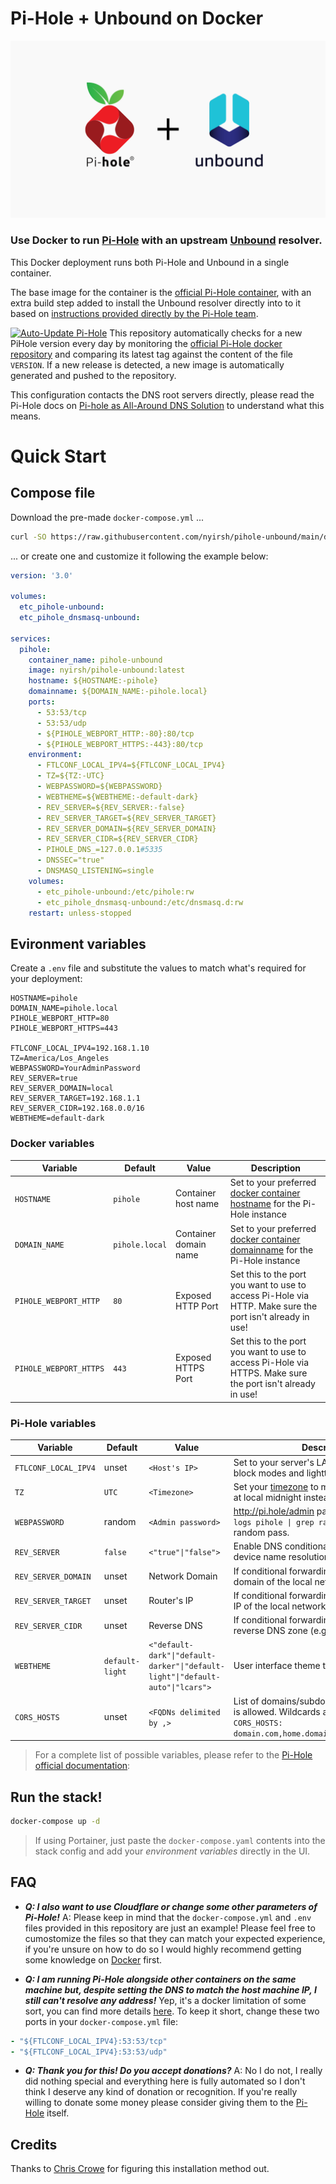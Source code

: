 # Pi-Hole + Unbound on Docker
![Pi-Hole Unbound](/resources/pihole-unbound.png?raw=true "Pi-Hole Unbound")

### Use Docker to run [Pi-Hole](https://pi-hole.net) with an upstream [Unbound](https://nlnetlabs.nl/projects/unbound/about/) resolver.
This Docker deployment runs both Pi-Hole and Unbound in a single container.

The base image for the container is the [official Pi-Hole container](https://hub.docker.com/r/pihole/pihole), with an extra build step added to install the Unbound resolver directly into to it based on [instructions provided directly by the Pi-Hole team](https://docs.pi-hole.net/guides/unbound/).

[![Auto-Update Pi-Hole](https://github.com/nyirsh/pihole-unbound/actions/workflows/update-pihole-version.yml/badge.svg)](https://github.com/nyirsh/pihole-unbound/actions/workflows/update-pihole-version.yml)
This repository automatically checks for a new PiHole version every day by monitoring the [official Pi-Hole docker repository](https://github.com/pi-hole/docker-pi-hole/) and comparing its latest tag against the content of the file `VERSION`. If a new release is detected, a new image is automatically generated and pushed to the repository.

This configuration contacts the DNS root servers directly, please read the Pi-Hole docs on [Pi-hole as All-Around DNS Solution](https://docs.pi-hole.net/guides/unbound/) to understand what this means.

# Quick Start

## Compose file
Download the pre-made `docker-compose.yml` ...

```bash
curl -SO https://raw.githubusercontent.com/nyirsh/pihole-unbound/main/docker-compose.yml
```

... or create one and customize it following the example below:

```yml
version: '3.0'

volumes:
  etc_pihole-unbound:
  etc_pihole_dnsmasq-unbound:

services:
  pihole:
    container_name: pihole-unbound
    image: nyirsh/pihole-unbound:latest
    hostname: ${HOSTNAME:-pihole}
    domainname: ${DOMAIN_NAME:-pihole.local}
    ports:
      - 53:53/tcp
      - 53:53/udp
      - ${PIHOLE_WEBPORT_HTTP:-80}:80/tcp
      - ${PIHOLE_WEBPORT_HTTPS:-443}:80/tcp
    environment:
      - FTLCONF_LOCAL_IPV4=${FTLCONF_LOCAL_IPV4}
      - TZ=${TZ:-UTC}
      - WEBPASSWORD=${WEBPASSWORD}
      - WEBTHEME=${WEBTHEME:-default-dark}
      - REV_SERVER=${REV_SERVER:-false}
      - REV_SERVER_TARGET=${REV_SERVER_TARGET}
      - REV_SERVER_DOMAIN=${REV_SERVER_DOMAIN}
      - REV_SERVER_CIDR=${REV_SERVER_CIDR}
      - PIHOLE_DNS_=127.0.0.1#5335
      - DNSSEC="true"
      - DNSMASQ_LISTENING=single
    volumes:
      - etc_pihole-unbound:/etc/pihole:rw
      - etc_pihole_dnsmasq-unbound:/etc/dnsmasq.d:rw
    restart: unless-stopped
```

## Evironment variables
Create a `.env` file and substitute the values to match what's required for your deployment:

```
HOSTNAME=pihole
DOMAIN_NAME=pihole.local
PIHOLE_WEBPORT_HTTP=80
PIHOLE_WEBPORT_HTTPS=443

FTLCONF_LOCAL_IPV4=192.168.1.10
TZ=America/Los_Angeles
WEBPASSWORD=YourAdminPassword
REV_SERVER=true
REV_SERVER_DOMAIN=local
REV_SERVER_TARGET=192.168.1.1
REV_SERVER_CIDR=192.168.0.0/16
WEBTHEME=default-dark
```

### Docker variables
| Variable | Default | Value | Description |
| -------- | ------- | ----- | ---------- |
| `HOSTNAME` | `pihole` | Container host name | Set to your preferred [docker container hostname](https://docs.docker.com/compose/compose-file/05-services/#hostname) for the Pi-Hole instance
| `DOMAIN_NAME` | `pihole.local` | Container domain name | Set to your preferred [docker container domainname](https://docs.docker.com/compose/compose-file/05-services/#domainname) for the Pi-Hole instance
| `PIHOLE_WEBPORT_HTTP` | `80` | Exposed HTTP Port | Set this to the port you want to use to access Pi-Hole via HTTP. Make sure the port isn't already in use!
| `PIHOLE_WEBPORT_HTTPS` | `443` | Exposed HTTPS Port | Set this to the port you want to use to access Pi-Hole via HTTPS. Make sure the port isn't already in use!

### Pi-Hole variables

| Variable | Default | Value | Description |
| -------- | ------- | ----- | ---------- |
| `FTLCONF_LOCAL_IPV4` | unset | `<Host's IP>` | Set to your server's LAN IP, used by web block modes and lighttpd bind address.
| `TZ` | `UTC` | `<Timezone>` | Set your [timezone](https://en.wikipedia.org/wiki/List_of_tz_database_time_zones) to make sure logs rotate at local midnight instead of at UTC midnight.
| `WEBPASSWORD` | random | `<Admin password>` | http://pi.hole/admin password. Run `docker logs pihole \| grep random` to find your random pass.
| `REV_SERVER` | `false` | `<"true"\|"false">` | Enable DNS conditional forwarding for device name resolution |
| `REV_SERVER_DOMAIN` | unset | Network Domain | If conditional forwarding is enabled, set the domain of the local network router |
| `REV_SERVER_TARGET` | unset | Router's IP | If conditional forwarding is enabled, set the IP of the local network router |
| `REV_SERVER_CIDR` | unset | Reverse DNS | If conditional forwarding is enabled, set the reverse DNS zone (e.g. `192.168.0.0/24`) |
| `WEBTHEME` | `default-light` | `<"default-dark"\|"default-darker"\|"default-light"\|"default-auto"\|"lcars">`| User interface theme to use.
| `CORS_HOSTS` | unset | `<FQDNs delimited by ,>` | List of domains/subdomains on which CORS is allowed. Wildcards are not supported. Eg: `CORS_HOSTS: domain.com,home.domain.com,www.domain.com`.

> For a complete list of possible variables, please refer to the [Pi-Hole official documentation](https://github.com/pi-hole/docker-pi-hole/#environment-variables):

## Run the stack!

```bash
docker-compose up -d
```

> If using Portainer, just paste the `docker-compose.yaml` contents into the stack config and add your *environment variables* directly in the UI.

## FAQ
- ***Q: I also want to use Cloudflare or change some other parameters of Pi-Hole!***
A: Please keep in mind that the `docker-compose.yml` and `.env` files provided in this repository are just an example! Please feel free to cumostomize the files so that they can match your expected experience, if you're unsure on how to do so I would highly recommend getting some knowledge on [Docker](https://docs.docker.com/) first.

- ***Q: I am running Pi-Hole alongside other containers on the same machine but, despite setting the DNS to match the host machine IP, I still can't resolve any address!***
Yep, it's a docker limitation of some sort, you can find more details [here](https://discourse.pi-hole.net/t/solve-dns-resolution-in-other-containers-when-using-docker-pihole/31413). To keep it short, change these two ports in your `docker-compose.yml` file:
```yml
- "${FTLCONF_LOCAL_IPV4}:53:53/tcp"
- "${FTLCONF_LOCAL_IPV4}:53:53/udp"
```

- ***Q: Thank you for this! Do you accept donations?***
A: No I do not, I really did nothing special and everything here is fully automated so I don't think I deserve any kind of donation or recognition. If you're really willing to donate some money please consider giving them to the [Pi-Hole](https://pi-hole.net/donate) itself.

## Credits
Thanks to [Chris Crowe](https://github.com/chriscrowe) for figuring this installation method out.